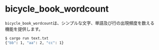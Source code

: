 # bicycle_book_wordcount

`bicycle_book_wordcount`は、シンプルな文字、単語及び行の出現頻度を数える機能を提供します。

```bash
$ cargo run text.txt
{"bb": 1, "aa": 2, "cc": 1}
```
